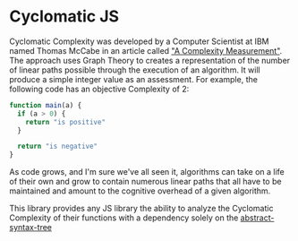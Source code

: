 # Cyclomatic JS

Cyclomatic Complexity was developed by a Computer Scientist at IBM named Thomas McCabe in an article called ["A Complexity Measurement"](https://ieeexplore.ieee.org/document/1702388). The approach uses Graph Theory to creates a representation of the number of linear paths possible through the execution of an algorithm. It will produce a simple integer value as an assessment. For example, the following code has an objective Complexity of 2:

```javascript
function main(a) {
  if (a > 0) {
    return "is positive"
  }

  return "is negative"
}
```

As code grows, and I'm sure we've all seen it, algorithms can take on a life of their own and grow to contain numerous linear paths that all have to be maintained and amount to the cognitive overhead of a given algorithm. 

This library provides any JS library the ability to analyze the Cyclomatic Complexity of their functions with a dependency solely on the [abstract-syntax-tree](https://www.npmjs.com/package/abstract-syntax-tree)